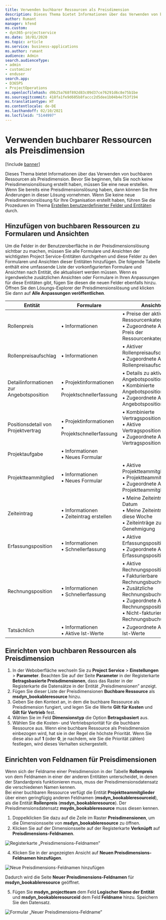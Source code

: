 ```yaml
---
title: Verwenden buchbarer Ressourcen als Preisdimension
description: Dieses Thema bietet Informationen über das Verwenden von buchbaren Ressourcen als Preisdimension.
author: Rumant
manager: kfend
ms.custom:
- dyn365-projectservice
ms.date: 10/01/2020
ms.topic: article
ms.service: business-applications
ms.author: rumant
audience: Admin
search.audienceType:
- admin
- customizer
- enduser
search.app:
- D365PS
- ProjectOperations
ms.openlocfilehash: d9b25a768f892d83c09d37ce76291d6c8e75b1be
ms.sourcegitcommit: 418fa1fe9d605b8faccc2d5dee1b04b4e753f194
ms.translationtype: HT
ms.contentlocale: de-DE
ms.lasthandoff: 02/10/2021
ms.locfileid: "5144997"
---
```

# <a name="use-bookable-resource-as-a-pricing-dimension"></a>Verwenden buchbarer Ressourcen als Preisdimension

[!include [banner](../includes/psa-now-project-operations.md)]

Dieses Thema bietet Informationen über das Verwenden von buchbaren Ressourcen als Preisdimension. Bevor Sie beginnen, falls Sie noch keine Preisdimensionslösung erstellt haben, müssen Sie eine neue erstellen. Wenn Sie bereits eine Preisdimensionslösung haben, dann können Sie Ihre Änderungen in dieser Lösung vornehmen. Wenn Sie keine neue Preisdimensionslösung für Ihre Organisation erstellt haben, führen Sie die Prozeduren im Thema [Erstellen benutzerdefinierter Felder und Entitäten](create-custom-fields-entities.md) durch.

## <a name="add-bookable-resource-to-forms-and-views"></a>Hinzufügen von buchbaren Ressourcen zu Formularen und Ansichten
Um die Felder in der Benutzeroberfläche in der Preisdimensionslösung sichtbar zu machen, müssen Sie alle Formulare und Ansichten der wichtigsten Project Service-Entitäten durchgehen und diese Felder zu den Formularen und Ansichten dieser Entitäten hinzufügen.
Die folgende Tabelle enthält eine umfassende Liste der vorkonfigurierten Formulare und Ansichten nach Entität, die aktualisiert werden müssen. Wenn es irgendwelche zusätzlichen Ansichten oder Formulare in Ihren Anpassungen für diese Entitäten gibt, fügen Sie diesen die neuen Felder ebenfalls hinzu.
Öffnen Sie den Lösungs-Explorer der Preisdimensionslösung und klicken Sie dann auf **Alle Anpassungen veröffentlichen**.


|   Entität        | Formulare   |Ansichten        |
| ------------------------------|---------------------------------|----------------------------------|
|  Rollenpreis|• Informationen |• Preise der aktiven Ressourcenkategorie<br> • Zugeordnete Ansicht: Preis der Ressourcenkategorie|
|  Rollenpreisaufschlag|• Informationen|• Aktiver Rollenpreisaufschlag<br>• Zugeordnete Ansicht: Rollenpreisaufschlag|
|  Detailinformationen zur Angebotsposition|• Projektinformationen<br>• Projektschnellerfassung|• Details zu aktiver Angebotsposition<br>• Kombinierte Angebotspositionsdetails<br>• Zugeordnete Ansicht: Angebotspositionsdetail|
|  Positionsdetail von Projektvertrag|• Projektinformationen<br>• Projektschnellerfassung|• Kombinierte Vertragspositionsdetails<br>• Aktive Vertragspositionsdetails<br>• Zugeordnete Ansicht: Vertragspositionsdetail|
|  Projektaufgabe|• Informationen<br>• Neues Formular||
|  Projektteammitglied|• Informationen<br>• Neues Formular|• Aktive Projektteammitglieder<br>• Projektteammitglieder<br>• Zugeordnete Ansicht: Projektteammitglieder|
|  Zeiteintrag|• Informationen<br>• Zeiteintrag erstellen|• Meine Zeiteinträge nach Datum<br>• Meine Zeiteinträge für diese Woche<br>• Zeiteinträge zur Genehmigung|
|  Erfassungsposition|• Informationen<br>• Schnellerfassung|• Aktive Erfassungspositionen<br>• Zugeordnete Ansicht: Erfassungsposition|
|  Rechnungsposition|• Informationen<br>• Schnellerfassung|• Aktive Rechnungspositionsdetails<br>• Fakturierbare Rechnungsbuchungen<br>• Zusätzliche Rechnungsbuchungen<br>• Zugeordnete Ansicht: Rechnungspositionsdetail<br>• Nicht-fakturierbare Rechnungsbuchungen|
|  Tatsächlich|• Informationen<br>• Aktive Ist-Werte|• Zugeordnete Ansicht: Ist-Werte|

## <a name="set-up-bookable-resource-as-a-pricing-dimension"></a>Einrichten von buchbaren Ressourcen als Preisdimension

1. In der Weboberfläche wechseln Sie zu **Project Service** > **Einstellungen** > **Parameter**. Beachten Sie auf der Seite **Parameter** in der Registerkarte **Betragsbasierte Preisdimensionen**, dass das Raster in der Registerkarte die Datensätze in der Entität „Preisdimensionen” anzeigt. 
2. Fügen Sie dieser Liste der Preisdimensionen **Buchbare Ressource** als **msdyn_bookableresource** hinzu. 
3. Geben Sie den Kontext an, in dem die buchbare Ressource als Preisdimension fungiert, und legen Sie die Werte **Gilt für Kosten** und **Gilt für Vertrieb** fest.
4. Wählen Sie im Feld **Dimensionstyp** die Option **Betragsbasiert** aus. 
5. Wählen Sie die Kosten- und Vertriebspriorität für die buchbare Ressource aus. Wenn eine buchbare Ressource als Preisdimension einbezogen wird, hat sie in der Regel die höchste Priorität. Wenn Sie diese also auf **1** (oder **0**, je nachdem, wie Sie die Priorität zählen) festlegen, wird dieses Verhalten sichergestellt.

## <a name="set-up-pricing-dimension-field-names"></a>Einrichten von Feldnamen für Preisdimensionen

Wenn sich der Feldname einer Preisdimension in der Tabelle **Rollenpreis** von dem Feldnamen in einer der anderen Entitäten unterscheidet, in denen der Standardpreis funktionieren muss, muss der Preisdimensionsdatensatz die verschiedenen Namen kennen.    
Bei einer buchbaren Ressource verfügt die Entität **Projektteammitglieder** über einen geringfügig anderen Feldnamen (**msdyn_bookableresourceid**), als die Entität **Rollenpreis** (**msdyn_bookableresource**). Der Preisdimensionsdatensatz **msydn_bookableresource** muss diesen kennen. 
1. Doppelklicken Sie dazu auf die Zeile im Raster **Preisdimensionen**, um die Dimensionsseite von **msdyn_bookableresource** zu öffnen.
2. Klicken Sie auf der Dimensionsseite auf der Registerkarte **Verknüpft** auf **Preisdimensions-Feldnamen**.

 ![Registerkarte „Preisdimensions-Feldnamen”](media/PD-fieldname.png)

4. Klicken Sie in der angezeigten Ansicht auf **Neuen Preisdimensions-Feldnamen hinzufügen**.

 ![Neue Preisdimensions-Feldnamen hinzufügen](media/Add-NewPD-fieldname.png)


Dadurch wird die Seite **Neuer Preisdimensions-Feldnamen** für **msdyn_bookableresource** geöffnet. 

5. Fügen Sie **msdyn_projectteam** dem Feld **Logischer Name der Entität** und **msdyn_bookableresourceid** dem Feld **Feldname** hinzu. Speichern Sie den Datensatz.

 ![Formular „Neuer Preisdimensions-Feldname”](media/PD-fieldname-Added.png)
